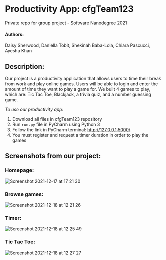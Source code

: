 # Productivity App: cfgTeam123
Private repo for group project - Software Nanodegree 2021

#### Authors: 
Daisy Sherwood, Daniella Tobit, Shekinah Baba-Lola, Chiara Pascucci, Ayesha Khan 

## Description:
Our project is a productivity application that allows users to time their break from work and play online games.  Users will be able to login and enter the amount of time they want to play a game for. We built 4 games to play, which are: Tic Tac Toe, Blackjack, a trivia quiz, and a number guessing game. 

*To use our productivity app:* 
1. Download all files in cfgTeam123 repository
2. Run `run.py` file in PyCharm using Python 3
3. Follow the link in PyCharm terminal: http://127.0.0.1:5000/ 
4. You must register and request a timer duration in order to play the games


## Screenshots from our project:
### Homepage:
![Screenshot 2021-12-17 at 17 21 30](https://user-images.githubusercontent.com/92787809/146583564-dea292da-1731-4cc7-bc72-c8ab0d623614.png)

### Browse games:
![Screenshot 2021-12-18 at 12 21 26](https://user-images.githubusercontent.com/92787809/146640823-f2b8bcc0-3286-4b16-a48e-4ac3c5388953.png)

### Timer:
![Screenshot 2021-12-18 at 12 25 49](https://user-images.githubusercontent.com/92787809/146640967-8aee9261-8d62-49db-bdef-feaee1efb8bd.png)

### Tic Tac Toe:
![Screenshot 2021-12-18 at 12 27 27](https://user-images.githubusercontent.com/92787809/146641034-ada69b5c-1bba-4dce-b70b-3c25d852c210.png)
